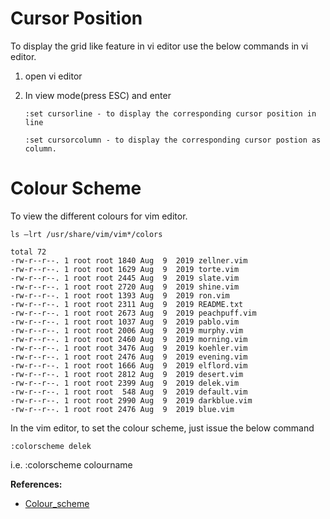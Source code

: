 # Cursor Position

To display the grid like feature in vi editor use the below commands in vi editor.

1. open vi editor
2. In view mode(press ESC) and enter 

   ```:set cursorline - to display the corresponding cursor position in line```
   
   ```:set cursorcolumn - to display the corresponding cursor postion as column.```
   
 
 # Colour Scheme
 
 To view the different colours for vim editor. 
 
 ```ls –lrt /usr/share/vim/vim*/colors```
 
 ```/usr/share/vim/vim74/colors:
total 72
-rw-r--r--. 1 root root 1840 Aug  9  2019 zellner.vim
-rw-r--r--. 1 root root 1629 Aug  9  2019 torte.vim
-rw-r--r--. 1 root root 2445 Aug  9  2019 slate.vim
-rw-r--r--. 1 root root 2720 Aug  9  2019 shine.vim
-rw-r--r--. 1 root root 1393 Aug  9  2019 ron.vim
-rw-r--r--. 1 root root 2311 Aug  9  2019 README.txt
-rw-r--r--. 1 root root 2673 Aug  9  2019 peachpuff.vim
-rw-r--r--. 1 root root 1037 Aug  9  2019 pablo.vim
-rw-r--r--. 1 root root 2006 Aug  9  2019 murphy.vim
-rw-r--r--. 1 root root 2460 Aug  9  2019 morning.vim
-rw-r--r--. 1 root root 3476 Aug  9  2019 koehler.vim
-rw-r--r--. 1 root root 2476 Aug  9  2019 evening.vim
-rw-r--r--. 1 root root 1666 Aug  9  2019 elflord.vim
-rw-r--r--. 1 root root 2812 Aug  9  2019 desert.vim
-rw-r--r--. 1 root root 2399 Aug  9  2019 delek.vim
-rw-r--r--. 1 root root  548 Aug  9  2019 default.vim
-rw-r--r--. 1 root root 2990 Aug  9  2019 darkblue.vim
-rw-r--r--. 1 root root 2476 Aug  9  2019 blue.vim
```

In the vim editor, to set the colour scheme, just issue the below command

```:colorscheme delek```

i.e. :colorscheme colourname

<b>References:</b>

* [Colour_scheme](https://alvinalexander.com/linux/vi-vim-editor-color-scheme-colorscheme/)

 
